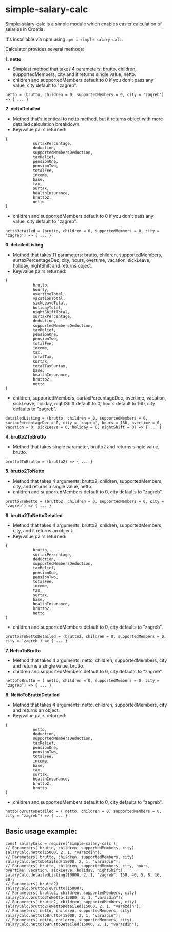# simple-salary-calc

Simple-salary-calc is a simple module which enables easier calculation of salaries in Croatia. 

It's installable via npm using ``` npm i simple-salary-calc ```.



Calculator provides several methods: 

**1. netto**  
- Simplest method that takes 4 parameters: brutto, children, supportedMembers, city and it returns single value, netto.
- children and supportedMembers default to 0 if you don't pass any value, city default to "zagreb".
```
netto = (brutto, children = 0, supportedMembers = 0, city = 'zagreb') => { ... }
```

**2. nettoDetailed**
- Method that's identical to netto method, but it returns object with more detailed calculation breakdown.
- Key/value pairs returned:
```
{
            surtaxPercentage,
            deduction,
            supportedMembersDeduction,
            taxRelief,
            pensionOne,
            pensionTwo,
            totalFee,
            income,
            base,
            tax,
            surtax,
            healthInsurance,
            brutto2,
            netto
}
```
- children and supportedMembers default to 0 if you don't pass any value, city default to "zagreb".

```
nettoDetailed = (brutto, children = 0, supportedMembers = 0, city = 'zagreb') => { ... }
```

**3. detailedListing**
- Method that takes 11 parameters: brutto, children, supportedMembers, surtaxPercentageDec, city, hours, overtime, vacation, sickLeave, holiday, nightShift and returns object.
- Key/value pairs returned: 
```
{
            brutto,
            hourly,
            overtimeTotal,
            vacationTotal,
            sickLeaveTotal,
            holidayTotal,
            nightShiftTotal,
            surtaxPercentage,
            deduction,
            supportedMembersDeduction,
            taxRelief,
            pensionOne,
            pensionTwo,
            totalFee,
            income,
            tax,
            totalTax,
            surtax,
            totalTaxSurtax,
            base,
            healthInsurance,
            brutto2,
            netto
}
```
- children, supportedMembers, surtaxPercentageDec, overtime, vacation, sickLeave, holiday, nightShift default to 0, hours default to 160, city defaults to "zagreb".

```
detailedListing = (brutto, children = 0, supportedMembers = 0, surtaxPercentageDec = 0, city = 'zagreb', hours = 160, overtime = 0, vacation = 0, sickLeave = 0, holiday = 0, nightShift = 0) => { ... }
```

**4. brutto2ToBrutto**
- Method that takes single parameter, brutto2 and returns single value, brutto.

```
brutto2ToBrutto = (brutto2) => { ... }
```

**5. brutto2ToNetto**
- Method that takes 4 arguments: brutto2, children, supportedMembers, city, and returns a single value, netto. 
- children and supportedMembers default to 0, city defaults to "zagreb".

```
brutto2ToNetto = (brutto2, children = 0, supportedMembers = 0, city = 'zagreb') => { ... }
```

**6. brutto2ToNettoDetailed**
- Method that takes 4 arguments: brutto2, children, supportedMembers, city, and it returns an object.
- Key/value pairs returned:
```
{
            brutto,
            surtaxPercentage,
            deduction,
            supportedMembersDeduction,
            taxRelief,
            pensionOne,
            pensionTwo,
            totalFee,
            income,
            tax,
            surtax,
            base,
            healthInsurance,
            brutto2,
            netto
}
```
- children and supportedMembers default to 0, city defaults to "zagreb".

```
brutto2ToNettoDetailed = (brutto2, children = 0, supportedMembers = 0, city = 'zagreb') => { ... }
```

**7. NettoToBrutto**
- Method that takes 4 arguments: netto, children, supportedMembers, city and returns a  single value, brutto.
- children and supportedMembers default to 0, city defaults to "zagreb".

```
nettoToBrutto = ( netto, children = 0, supportedMembers = 0, city = "zagreb") => { ... }
```


**8. NettoToBruttoDetailed**
- Method that takes 4 arguments: netto, children, supportedMembers, city and returns an object.
- Key/value pairs returned:

```
{
            netto, 
            deduction,
            supportedMembersDeduction,
            taxRelief,
            pensionOne,
            pensionTwo,
            totalFee,
            income,
            base,
            tax,
            surtax,
            healthInsurance,
            brutto2,
            brutto
}
```
- children and supportedMembers default to 0, city defaults to "zagreb".


```
nettoToBruttoDetailed = ( netto, children = 0, supportedMembers = 0, city = "zagreb") => { ... }
```

## Basic usage example: 

```
const salaryCalc = require('simple-salary-calc');
// Parameters( brutto, children, supportedMembers, city) 
salaryCalc.netto(15000, 2, 1, "varazdin");
// Parameters( brutto, children, supportedMembers, city) 
salaryCalc.nettoDetailed(15000, 2, 1, "varazdin");
// Parameters( brutto, children, supportedMembers, city, hours, overtime, vacation, sickLeave, holiday, nightShift) 
salaryCalc.detailedListing(10000, 2, 1, "zagreb", 160, 40, 5, 8, 16, 20);
// Parameters( brutto2) 
salaryCalc.brutto2ToBrutto(15000);
// Parameters( brutto2, children, supportedMembers, city) 
salaryCalc.brutto2ToNetto(15000, 2, 1, "varazdin");
// Parameters( brutto2, children, supportedMembers, city) 
salaryCalc.brutto2ToNettoDetailed(15000, 2, 1, "varazdin");
// Parameters( netto, children, supportedMembers, city) 
salaryCalc.nettoToBrutto(15000, 2, 1, "varazdin");
// Parameters( netto, children, supportedMembers, city) 
salaryCalc.nettoToBruttoDetailed(15000, 2, 1, "varazdin");

```
